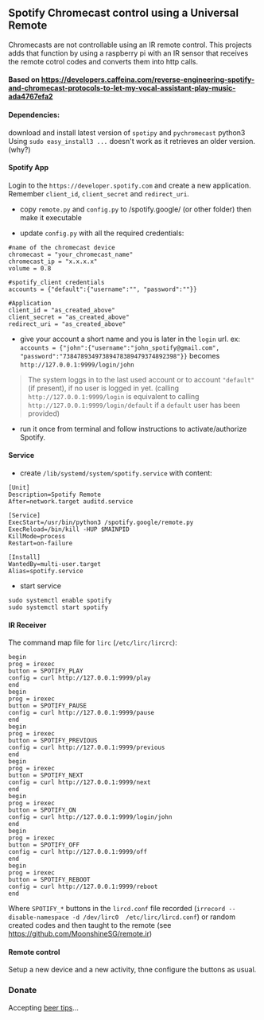 ## Spotify Chromecast control using a Universal Remote 


Chromecasts are not controllable using an IR remote control. This projects adds that function by using a raspberry pi with an IR sensor that receives the remote cotrol codes and converts them into http calls.


#### Based on  https://developers.caffeina.com/reverse-engineering-spotify-and-chromecast-protocols-to-let-my-vocal-assistant-play-music-ada4767efa2

#### Dependencies:

download and install latest version of `spotipy` and `pychromecast` python3 
Using `sudo easy_install3 ...` doesn't work as it retrieves an older version. (why?)

#### Spotify App

Login to the `https://developer.spotify.com` and create a new application. Remember `client_id`, `client_secret` and `redirect_uri`.

- copy `remote.py` and `config.py` to /spotify.google/ (or other folder) then make it executable

- update `config.py` with all the required credentials:

```
#name of the chromecast device
chromecast = "your_chromecast_name"
chromecast_ip = "x.x.x.x"
volume = 0.8

#spotify_client credentials 
accounts = {"default":{"username":"", "password":""}}

#Application
client_id = "as_created_above"
client_secret = "as_created_above"
redirect_uri = "as_created_above"
```

- give your account a short name and you is later in the `login` url. ex: `accounts = {"john":{"username":"john_spotify@gmail.com", "password":"73847893497389478389479374892398"}}` becomes `http://127.0.0.1:9999/login/john`

> The system loggs in to the last used account or to account `"default"` (if present), if no user is logged in yet. (calling `http://127.0.0.1:9999/login` is equivalent to calling `http://127.0.0.1:9999/login/default` if a `default` user has been provided)

- run it once from terminal and follow instructions to activate/authorize Spotify.

#### Service

- create `/lib/systemd/system/spotify.service` with content:

```
[Unit]
Description=Spotify Remote
After=network.target auditd.service

[Service]
ExecStart=/usr/bin/python3 /spotify.google/remote.py
ExecReload=/bin/kill -HUP $MAINPID
KillMode=process
Restart=on-failure

[Install]
WantedBy=multi-user.target
Alias=spotify.service
```

- start service
```
sudo systemctl enable spotify
sudo systemctl start spotify
```


#### IR Receiver

The command map file for `lirc` (`/etc/lirc/lircrc`):

```
begin
prog = irexec
button = SPOTIFY_PLAY
config = curl http://127.0.0.1:9999/play
end
begin
prog = irexec
button = SPOTIFY_PAUSE
config = curl http://127.0.0.1:9999/pause
end
begin
prog = irexec
button = SPOTIFY_PREVIOUS
config = curl http://127.0.0.1:9999/previous
end
begin
prog = irexec
button = SPOTIFY_NEXT
config = curl http://127.0.0.1:9999/next
end
begin
prog = irexec
button = SPOTIFY_ON
config = curl http://127.0.0.1:9999/login/john
end
begin
prog = irexec
button = SPOTIFY_OFF
config = curl http://127.0.0.1:9999/off
end
begin
prog = irexec
button = SPOTIFY_REBOOT
config = curl http://127.0.0.1:9999/reboot
end
```

Where `SPOTIFY_*` buttons in the `lircd.conf` file recorded (`irrecord --disable-namespace -d /dev/lirc0  /etc/lirc/lircd.conf`) or random created codes and then taught to the remote (see https://github.com/MoonshineSG/remote.ir) 

#### Remote control

Setup a new device and a new activity, thne configure the buttons as usual.

### Donate

Accepting [beer tips](https://paypal.me/ovidiuhossu)...

